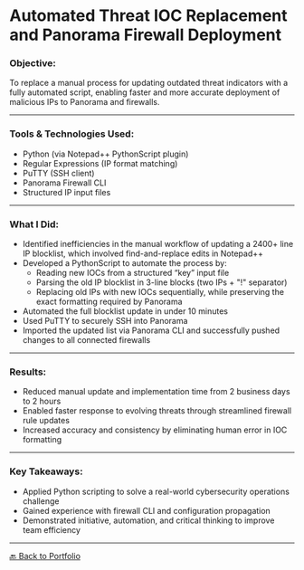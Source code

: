 # Automated Threat IOC Replacement and Panorama Firewall Deployment

### Objective:
To replace a manual process for updating outdated threat indicators with a fully automated script, enabling faster and more accurate deployment of malicious IPs to Panorama and firewalls.

---

### Tools & Technologies Used:
- Python (via Notepad++ PythonScript plugin)
- Regular Expressions (IP format matching)
- PuTTY (SSH client)
- Panorama Firewall CLI
- Structured IP input files

---

### What I Did:

- Identified inefficiencies in the manual workflow of updating a 2400+ line IP blocklist, which involved find-and-replace edits in Notepad++  
- Developed a PythonScript to automate the process by:
  - Reading new IOCs from a structured “key” input file  
  - Parsing the old IP blocklist in 3-line blocks (two IPs + "!" separator)  
  - Replacing old IPs with new IOCs sequentially, while preserving the exact formatting required by Panorama  
- Automated the full blocklist update in under 10 minutes  
- Used PuTTY to securely SSH into Panorama  
- Imported the updated list via Panorama CLI and successfully pushed changes to all connected firewalls  

---

### Results:

- Reduced manual update and implementation time from 2 business days to 2 hours  
- Enabled faster response to evolving threats through streamlined firewall rule updates  
- Increased accuracy and consistency by eliminating human error in IOC formatting  

---

### Key Takeaways:

- Applied Python scripting to solve a real-world cybersecurity operations challenge  
- Gained experience with firewall CLI and configuration propagation  
- Demonstrated initiative, automation, and critical thinking to improve team efficiency  

---

[🔙 Back to Portfolio](../README.md)
